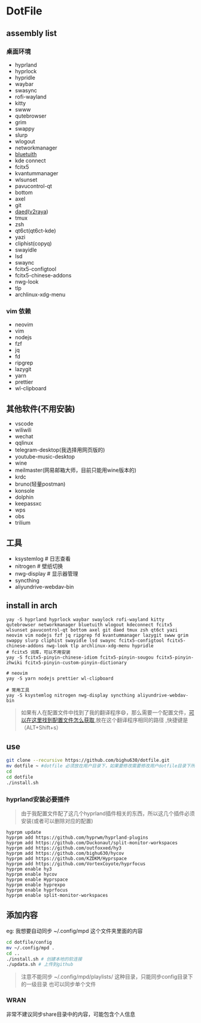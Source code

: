 # DotFile

## assembly list

### 桌面环境

- hyprland
- hyprlock
- hypridle
- waybar
- swasync
- rofi-wayland
- kitty
- swww
- qutebrowser
- grim
- swappy
- slurp
- wlogout
- networkmanager
- [bluetuith](https://github.com/darkhz/bluetuith)
- kde connect
- fcitx5
- kvantummanager
- wlsunset
- pavucontrol-qt
- bottom
- axel
- git
- [daed](https://github.com/daeuniverse/daed)([v2raya](https://github.com/v2rayA/v2rayA))
- tmux
- zsh
- qt6ct(qt6ct-kde)
- yazi
- cliphist(copyq)
- swayidle
- lsd
- swaync
- fcitx5-configtool
- fcitx5-chinese-addons
- nwg-look
- tlp
- archlinux-xdg-menu

### vim 依赖

- neovim
- vim
- nodejs
- fzf
- jq
- fd
- ripgrep
- lazygit
- yarn
- prettier
- wl-clipboard

## 其他软件(不用安装)

- vscode
- wiliwili
- wechat
- qqlinux
- telegram-desktop(我选择用网页版的)
- youtube-music-desktop
- wine
- meilmaster(网易邮箱大师，目前只能用wine版本的)
- krdc
- bruno(轻量postman)
- konsole
- dolphin
- keepassxc
- wps
- obs
- trilium

## 工具

- ksystemlog # 日志查看
- nitrogen # 壁纸切换
- nwg-display # 显示器管理
- syncthing
- aliyundrive-webdav-bin

## install in arch

```shell
yay -S hyprland hyprlock waybar swaylock rofi-wayland kitty qutebrowser networkmanager bluetuith wlogout kdeconnect fcitx5 wlsunset pavucontrol-qt bottom axel git daed tmux zsh qt6ct yazi neovim vim nodejs fzf jq ripgrep fd kvantummanager lazygit swww grim swappy slurp cliphist swayidle lsd swaync fcitx5-configtool fcitx5-chinese-addons nwg-look tlp archlinux-xdg-menu hypridle
# fcitx5 词库，可以不用安装
yay -S fcitx5-pinyin-chinese-idiom fcitx5-pinyin-sougou fcitx5-pinyin-zhwiki fcitx5-pinyin-custom-pinyin-dictionary

# neovim
yay -S yarn nodejs prettier wl-clipboard

# 常用工具
yay -S ksystemlog nitrogen nwg-display syncthing aliyundrive-webdav-bin
```

> 如果有人在配置文件中找到了我的翻译程序😄，那么需要一个配置文件，[可以在这里找到配置文件怎么获取](https://github.com/bighu630/translate-tui),放在这个翻译程序相同的路径 ,快捷键是（ALT+Shift+s）

## use

```bash
git clone --recursive https://github.com/bighu630/dotfile.git
mv dotfile ~ #dotfile 必须放在用户目录下，如果要修改需要修改用户dotfile目录下所有的 `~/dotfile`
cd
cd dotfile
./install.sh
```

### hyprland安装必要插件

> 由于我配置文件配了这几个hyprland插件相关的东西，所以这几个插件必须安装(或者可以删除对应的配置)

```shell
hyprpm update
hyprpm add https://github.com/hyprwm/hyprland-plugins
hyprpm add https://github.com/Duckonaut/split-monitor-workspaces
hyprpm add https://github.com/outfoxxed/hy3
hyprpm add https://github.com/bighu630/hycov
hyprpm add https://github.com/KZDKM/Hyprspace
hyprpm add https://github.com/VortexCoyote/hyprfocus
hyprpm enable hy3
hyprpm enable hycov
hyprpm enable Hyprspace
hyprpm enable hyprexpo
hyprpm enable hyprfocus
hyprpm enable split-monitor-workspaces
```

## 添加内容

eg: 我想要自动同步 ~/.config/mpd 这个文件夹里面的内容

```sh
cd dotfile/config
mv ~/.config/mpd .
cd ..
./install.sh # 创建本地的软连接
./updata.sh # 上传到github
```

> 注意不能同步 ~/.config/mpd/playlists/ 这种目录，只能同步config目录下的一级目录
> 也可以同步单个文件

### WRAN

非常不建议同步share目录中的内容，可能包含个人信息
